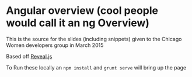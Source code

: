 # Angular overview (cool people would call it an ng Overview)
This is the source for the slides (including snippets) given to the Chicago Women developers group in March 2015

Based off [Reveal.js](https://github.com/hakimel/reveal.js/)

To Run these locally an ```npm install``` and ```grunt serve``` will bring up the page